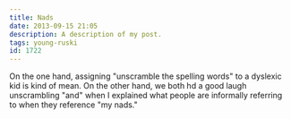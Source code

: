 ```yaml
---
title: Nads
date: 2013-09-15 21:05
description: A description of my post.
tags: young-ruski
id: 1722
---
```

On the one hand, assigning "unscramble the spelling words" to a dyslexic kid is kind of mean. On the other hand, we both hd a good laugh unscrambling "and" when I explained what people are informally referring to when they reference "my nads."